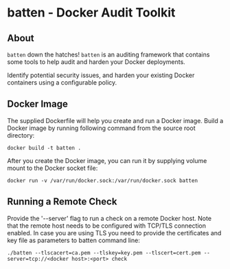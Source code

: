 # batten - Docker Audit Toolkit

## About

`batten` down the hatches!  `batten` is an auditing framework that
contains some tools to help audit and harden your Docker deployments.

Identify potential security issues, and harden your existing Docker 
containers using a configurable policy.

## Docker Image
The supplied Dockerfile will help you create and run a Docker image.
Build a Docker image by running following command from the source root directory:

```docker build -t batten .```

After you create the Docker image, you can run it by supplying volume mount to the Docker socket file:

```docker run -v /var/run/docker.sock:/var/run/docker.sock batten```

## Running a Remote Check
Provide the '--server' flag to run a check on a remote Docker host.
Note that the remote host needs to be configured with TCP/TLS connection enabled.
In case you are using TLS you need to provide the certificates and key file as parameters
to batten command line:

```./batten --tlscacert=ca.pem --tlskey=key.pem --tlscert=cert.pem --server=tcp://<docker host>:<port> check```
